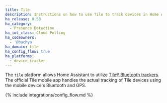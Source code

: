 ```yaml
---
title: Tile
description: Instructions on how to use Tile to track devices in Home Assistant.
ha_release: 0.58
ha_category:
  - Presence Detection
ha_iot_class: Cloud Polling
ha_codeowners:
  - '@bachya'
ha_domain: tile
ha_config_flow: true
ha_platforms:
  - device_tracker
---
```


The `tile` platform allows Home Assistant to utilize [Tile® Bluetooth trackers](https://www.thetileapp.com).
The official Tile mobile app handles the actual tracking of Tile devices using
the mobile device's Bluetooth and GPS.

{% include integrations/config_flow.md %}
